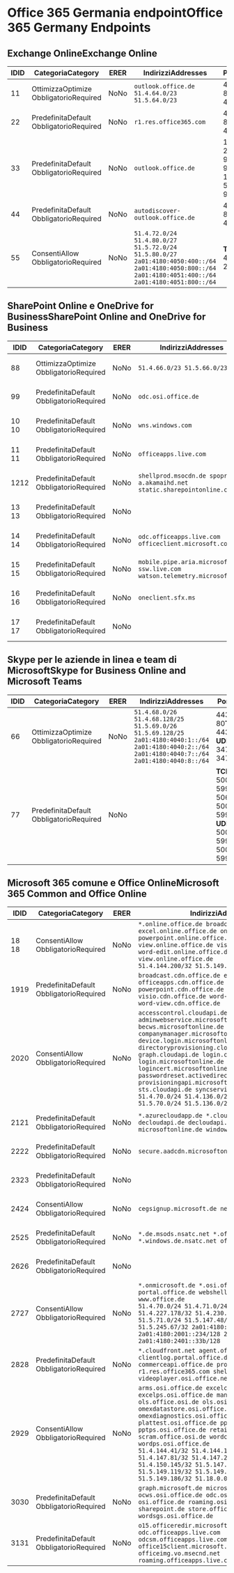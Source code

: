 <!--This file was automatically generated by a script, any manual changes will be overwritten.-->
<!--Please contact the Office 365 Endpoints team with any questions.-->
<!--Germany endpoints version 2018063000-->
<!--File generated 2018-07-20 14:25:17.7211-->

# <a name="office-365-germany-endpoints"></a><span data-ttu-id="a1d4b-101">Office 365 Germania endpoint</span><span class="sxs-lookup"><span data-stu-id="a1d4b-101">Office 365 Germany Endpoints</span></span>


## <a name="exchange-online"></a><span data-ttu-id="a1d4b-102">Exchange Online</span><span class="sxs-lookup"><span data-stu-id="a1d4b-102">Exchange Online</span></span>

<span data-ttu-id="a1d4b-103">ID</span><span class="sxs-lookup"><span data-stu-id="a1d4b-103">ID</span></span> | <span data-ttu-id="a1d4b-104">Categoria</span><span class="sxs-lookup"><span data-stu-id="a1d4b-104">Category</span></span>             | <span data-ttu-id="a1d4b-105">ER</span><span class="sxs-lookup"><span data-stu-id="a1d4b-105">ER</span></span> | <span data-ttu-id="a1d4b-106">Indirizzi</span><span class="sxs-lookup"><span data-stu-id="a1d4b-106">Addresses</span></span>                                                                                                                                             | <span data-ttu-id="a1d4b-107">Porte</span><span class="sxs-lookup"><span data-stu-id="a1d4b-107">Ports</span></span>                          
-- | -------------------- | -- | ----------------------------------------------------------------------------------------------------------------------------------------------------- | -------------------------------
<span data-ttu-id="a1d4b-108">1</span><span class="sxs-lookup"><span data-stu-id="a1d4b-108">1</span></span>  | <span data-ttu-id="a1d4b-109">Ottimizza</span><span class="sxs-lookup"><span data-stu-id="a1d4b-109">Optimize</span></span><BR><span data-ttu-id="a1d4b-110">Obbligatorio</span><span class="sxs-lookup"><span data-stu-id="a1d4b-110">Required</span></span> | <span data-ttu-id="a1d4b-111">No</span><span class="sxs-lookup"><span data-stu-id="a1d4b-111">No</span></span> | `outlook.office.de`<BR>`51.4.64.0/23 51.5.64.0/23`                                                                                                    | <span data-ttu-id="a1d4b-112">443 **TCP:** , 80</span><span class="sxs-lookup"><span data-stu-id="a1d4b-112">**TCP:** 443, 80</span></span>               
<span data-ttu-id="a1d4b-113">2</span><span class="sxs-lookup"><span data-stu-id="a1d4b-113">2</span></span>  | <span data-ttu-id="a1d4b-114">Predefinita</span><span class="sxs-lookup"><span data-stu-id="a1d4b-114">Default</span></span><BR><span data-ttu-id="a1d4b-115">Obbligatorio</span><span class="sxs-lookup"><span data-stu-id="a1d4b-115">Required</span></span>  | <span data-ttu-id="a1d4b-116">No</span><span class="sxs-lookup"><span data-stu-id="a1d4b-116">No</span></span> | `r1.res.office365.com`                                                                                                                                | <span data-ttu-id="a1d4b-117">443 **TCP:** , 80</span><span class="sxs-lookup"><span data-stu-id="a1d4b-117">**TCP:** 443, 80</span></span>               
<span data-ttu-id="a1d4b-118">3</span><span class="sxs-lookup"><span data-stu-id="a1d4b-118">3</span></span>  | <span data-ttu-id="a1d4b-119">Predefinita</span><span class="sxs-lookup"><span data-stu-id="a1d4b-119">Default</span></span><BR><span data-ttu-id="a1d4b-120">Obbligatorio</span><span class="sxs-lookup"><span data-stu-id="a1d4b-120">Required</span></span>  | <span data-ttu-id="a1d4b-121">No</span><span class="sxs-lookup"><span data-stu-id="a1d4b-121">No</span></span> | `outlook.office.de`                                                                                                                                   | <span data-ttu-id="a1d4b-122">143 **TCP:** , 25, 587, 993, 995</span><span class="sxs-lookup"><span data-stu-id="a1d4b-122">**TCP:** 143, 25, 587, 993, 995</span></span>
<span data-ttu-id="a1d4b-123">4</span><span class="sxs-lookup"><span data-stu-id="a1d4b-123">4</span></span>  | <span data-ttu-id="a1d4b-124">Predefinita</span><span class="sxs-lookup"><span data-stu-id="a1d4b-124">Default</span></span><BR><span data-ttu-id="a1d4b-125">Obbligatorio</span><span class="sxs-lookup"><span data-stu-id="a1d4b-125">Required</span></span>  | <span data-ttu-id="a1d4b-126">No</span><span class="sxs-lookup"><span data-stu-id="a1d4b-126">No</span></span> | `autodiscover-outlook.office.de`                                                                                                                      | <span data-ttu-id="a1d4b-127">443 **TCP:** , 80</span><span class="sxs-lookup"><span data-stu-id="a1d4b-127">**TCP:** 443, 80</span></span>               
<span data-ttu-id="a1d4b-128">5</span><span class="sxs-lookup"><span data-stu-id="a1d4b-128">5</span></span>  | <span data-ttu-id="a1d4b-129">Consenti</span><span class="sxs-lookup"><span data-stu-id="a1d4b-129">Allow</span></span><BR><span data-ttu-id="a1d4b-130">Obbligatorio</span><span class="sxs-lookup"><span data-stu-id="a1d4b-130">Required</span></span>    | <span data-ttu-id="a1d4b-131">No</span><span class="sxs-lookup"><span data-stu-id="a1d4b-131">No</span></span> | `51.4.72.0/24 51.4.80.0/27 51.5.72.0/24 51.5.80.0/27 2a01:4180:4050:400::/64 2a01:4180:4050:800::/64 2a01:4180:4051:400::/64 2a01:4180:4051:800::/64` | <span data-ttu-id="a1d4b-132">**TCP:** 25, 443</span><span class="sxs-lookup"><span data-stu-id="a1d4b-132">**TCP:** 25, 443</span></span>               

## <a name="sharepoint-online-and-onedrive-for-business"></a><span data-ttu-id="a1d4b-133">SharePoint Online e OneDrive for Business</span><span class="sxs-lookup"><span data-stu-id="a1d4b-133">SharePoint Online and OneDrive for Business</span></span>

<span data-ttu-id="a1d4b-134">ID</span><span class="sxs-lookup"><span data-stu-id="a1d4b-134">ID</span></span> | <span data-ttu-id="a1d4b-135">Categoria</span><span class="sxs-lookup"><span data-stu-id="a1d4b-135">Category</span></span>             | <span data-ttu-id="a1d4b-136">ER</span><span class="sxs-lookup"><span data-stu-id="a1d4b-136">ER</span></span> | <span data-ttu-id="a1d4b-137">Indirizzi</span><span class="sxs-lookup"><span data-stu-id="a1d4b-137">Addresses</span></span>                                                                    | <span data-ttu-id="a1d4b-138">Porte</span><span class="sxs-lookup"><span data-stu-id="a1d4b-138">Ports</span></span>           
-- | -------------------- | -- | ---------------------------------------------------------------------------- | ----------------
<span data-ttu-id="a1d4b-139">8</span><span class="sxs-lookup"><span data-stu-id="a1d4b-139">8</span></span>  | <span data-ttu-id="a1d4b-140">Ottimizza</span><span class="sxs-lookup"><span data-stu-id="a1d4b-140">Optimize</span></span><BR><span data-ttu-id="a1d4b-141">Obbligatorio</span><span class="sxs-lookup"><span data-stu-id="a1d4b-141">Required</span></span> | <span data-ttu-id="a1d4b-142">No</span><span class="sxs-lookup"><span data-stu-id="a1d4b-142">No</span></span> | `51.4.66.0/23 51.5.66.0/23`                                                  | <span data-ttu-id="a1d4b-143">443 **TCP:** , 80</span><span class="sxs-lookup"><span data-stu-id="a1d4b-143">**TCP:** 443, 80</span></span>
<span data-ttu-id="a1d4b-144">9</span><span class="sxs-lookup"><span data-stu-id="a1d4b-144">9</span></span>  | <span data-ttu-id="a1d4b-145">Predefinita</span><span class="sxs-lookup"><span data-stu-id="a1d4b-145">Default</span></span><BR><span data-ttu-id="a1d4b-146">Obbligatorio</span><span class="sxs-lookup"><span data-stu-id="a1d4b-146">Required</span></span>  | <span data-ttu-id="a1d4b-147">No</span><span class="sxs-lookup"><span data-stu-id="a1d4b-147">No</span></span> | `odc.osi.office.de`                                                          | <span data-ttu-id="a1d4b-148">443 **TCP:** , 80</span><span class="sxs-lookup"><span data-stu-id="a1d4b-148">**TCP:** 443, 80</span></span>
<span data-ttu-id="a1d4b-149">10 </span><span class="sxs-lookup"><span data-stu-id="a1d4b-149">10</span></span> | <span data-ttu-id="a1d4b-150">Predefinita</span><span class="sxs-lookup"><span data-stu-id="a1d4b-150">Default</span></span><BR><span data-ttu-id="a1d4b-151">Obbligatorio</span><span class="sxs-lookup"><span data-stu-id="a1d4b-151">Required</span></span>  | <span data-ttu-id="a1d4b-152">No</span><span class="sxs-lookup"><span data-stu-id="a1d4b-152">No</span></span> | `wns.windows.com`                                                            | <span data-ttu-id="a1d4b-153">443 **TCP:** , 80</span><span class="sxs-lookup"><span data-stu-id="a1d4b-153">**TCP:** 443, 80</span></span>
<span data-ttu-id="a1d4b-154">11 </span><span class="sxs-lookup"><span data-stu-id="a1d4b-154">11</span></span> | <span data-ttu-id="a1d4b-155">Predefinita</span><span class="sxs-lookup"><span data-stu-id="a1d4b-155">Default</span></span><BR><span data-ttu-id="a1d4b-156">Obbligatorio</span><span class="sxs-lookup"><span data-stu-id="a1d4b-156">Required</span></span>  | <span data-ttu-id="a1d4b-157">No</span><span class="sxs-lookup"><span data-stu-id="a1d4b-157">No</span></span> | `officeapps.live.com`                                                        | <span data-ttu-id="a1d4b-158">443 **TCP:** , 80</span><span class="sxs-lookup"><span data-stu-id="a1d4b-158">**TCP:** 443, 80</span></span>
<span data-ttu-id="a1d4b-159">12</span><span class="sxs-lookup"><span data-stu-id="a1d4b-159">12</span></span> | <span data-ttu-id="a1d4b-160">Predefinita</span><span class="sxs-lookup"><span data-stu-id="a1d4b-160">Default</span></span><BR><span data-ttu-id="a1d4b-161">Obbligatorio</span><span class="sxs-lookup"><span data-stu-id="a1d4b-161">Required</span></span>  | <span data-ttu-id="a1d4b-162">No</span><span class="sxs-lookup"><span data-stu-id="a1d4b-162">No</span></span> | `shellprod.msocdn.de spoprod-a.akamaihd.net static.sharepointonline.com`     | <span data-ttu-id="a1d4b-163">443 **TCP:** , 80</span><span class="sxs-lookup"><span data-stu-id="a1d4b-163">**TCP:** 443, 80</span></span>
<span data-ttu-id="a1d4b-164">13 </span><span class="sxs-lookup"><span data-stu-id="a1d4b-164">13</span></span> | <span data-ttu-id="a1d4b-165">Predefinita</span><span class="sxs-lookup"><span data-stu-id="a1d4b-165">Default</span></span><BR><span data-ttu-id="a1d4b-166">Obbligatorio</span><span class="sxs-lookup"><span data-stu-id="a1d4b-166">Required</span></span>  | <span data-ttu-id="a1d4b-167">No</span><span class="sxs-lookup"><span data-stu-id="a1d4b-167">No</span></span> |                                                                              | <span data-ttu-id="a1d4b-168">**TCP:** 443</span><span class="sxs-lookup"><span data-stu-id="a1d4b-168">**TCP:** 443</span></span>    
<span data-ttu-id="a1d4b-169">14 </span><span class="sxs-lookup"><span data-stu-id="a1d4b-169">14</span></span> | <span data-ttu-id="a1d4b-170">Predefinita</span><span class="sxs-lookup"><span data-stu-id="a1d4b-170">Default</span></span><BR><span data-ttu-id="a1d4b-171">Obbligatorio</span><span class="sxs-lookup"><span data-stu-id="a1d4b-171">Required</span></span>  | <span data-ttu-id="a1d4b-172">No</span><span class="sxs-lookup"><span data-stu-id="a1d4b-172">No</span></span> | `odc.officeapps.live.com officeclient.microsoft.com`                         | <span data-ttu-id="a1d4b-173">443 **TCP:** , 80</span><span class="sxs-lookup"><span data-stu-id="a1d4b-173">**TCP:** 443, 80</span></span>
<span data-ttu-id="a1d4b-174">15 </span><span class="sxs-lookup"><span data-stu-id="a1d4b-174">15</span></span> | <span data-ttu-id="a1d4b-175">Predefinita</span><span class="sxs-lookup"><span data-stu-id="a1d4b-175">Default</span></span><BR><span data-ttu-id="a1d4b-176">Obbligatorio</span><span class="sxs-lookup"><span data-stu-id="a1d4b-176">Required</span></span>  | <span data-ttu-id="a1d4b-177">No</span><span class="sxs-lookup"><span data-stu-id="a1d4b-177">No</span></span> | `mobile.pipe.aria.microsoft.com ssw.live.com watson.telemetry.microsoft.com` | <span data-ttu-id="a1d4b-178">443 **TCP:** , 80</span><span class="sxs-lookup"><span data-stu-id="a1d4b-178">**TCP:** 443, 80</span></span>
<span data-ttu-id="a1d4b-179">16 </span><span class="sxs-lookup"><span data-stu-id="a1d4b-179">16</span></span> | <span data-ttu-id="a1d4b-180">Predefinita</span><span class="sxs-lookup"><span data-stu-id="a1d4b-180">Default</span></span><BR><span data-ttu-id="a1d4b-181">Obbligatorio</span><span class="sxs-lookup"><span data-stu-id="a1d4b-181">Required</span></span>  | <span data-ttu-id="a1d4b-182">No</span><span class="sxs-lookup"><span data-stu-id="a1d4b-182">No</span></span> | `oneclient.sfx.ms`                                                           | <span data-ttu-id="a1d4b-183">443 **TCP:** , 80</span><span class="sxs-lookup"><span data-stu-id="a1d4b-183">**TCP:** 443, 80</span></span>
<span data-ttu-id="a1d4b-184">17 </span><span class="sxs-lookup"><span data-stu-id="a1d4b-184">17</span></span> | <span data-ttu-id="a1d4b-185">Predefinita</span><span class="sxs-lookup"><span data-stu-id="a1d4b-185">Default</span></span><BR><span data-ttu-id="a1d4b-186">Obbligatorio</span><span class="sxs-lookup"><span data-stu-id="a1d4b-186">Required</span></span>  | <span data-ttu-id="a1d4b-187">No</span><span class="sxs-lookup"><span data-stu-id="a1d4b-187">No</span></span> |                                                                              | <span data-ttu-id="a1d4b-188">443 **TCP:** , 80</span><span class="sxs-lookup"><span data-stu-id="a1d4b-188">**TCP:** 443, 80</span></span>

## <a name="skype-for-business-online-and-microsoft-teams"></a><span data-ttu-id="a1d4b-189">Skype per le aziende in linea e team di Microsoft</span><span class="sxs-lookup"><span data-stu-id="a1d4b-189">Skype for Business Online and Microsoft Teams</span></span>

<span data-ttu-id="a1d4b-190">ID</span><span class="sxs-lookup"><span data-stu-id="a1d4b-190">ID</span></span> | <span data-ttu-id="a1d4b-191">Categoria</span><span class="sxs-lookup"><span data-stu-id="a1d4b-191">Category</span></span>             | <span data-ttu-id="a1d4b-192">ER</span><span class="sxs-lookup"><span data-stu-id="a1d4b-192">ER</span></span> | <span data-ttu-id="a1d4b-193">Indirizzi</span><span class="sxs-lookup"><span data-stu-id="a1d4b-193">Addresses</span></span>                                                                                                                                         | <span data-ttu-id="a1d4b-194">Porte</span><span class="sxs-lookup"><span data-stu-id="a1d4b-194">Ports</span></span>                                             
-- | -------------------- | -- | ------------------------------------------------------------------------------------------------------------------------------------------------- | --------------------------------------------------
<span data-ttu-id="a1d4b-195">6</span><span class="sxs-lookup"><span data-stu-id="a1d4b-195">6</span></span>  | <span data-ttu-id="a1d4b-196">Ottimizza</span><span class="sxs-lookup"><span data-stu-id="a1d4b-196">Optimize</span></span><BR><span data-ttu-id="a1d4b-197">Obbligatorio</span><span class="sxs-lookup"><span data-stu-id="a1d4b-197">Required</span></span> | <span data-ttu-id="a1d4b-198">No</span><span class="sxs-lookup"><span data-stu-id="a1d4b-198">No</span></span> | `51.4.68.0/26 51.4.68.128/25 51.5.69.0/26 51.5.69.128/25 2a01:4180:4040:1::/64 2a01:4180:4040:2::/64 2a01:4180:4040:7::/64 2a01:4180:4040:8::/64` | <span data-ttu-id="a1d4b-199">443 **TCP:** , 80</span><span class="sxs-lookup"><span data-stu-id="a1d4b-199">**TCP:** 443, 80</span></span><BR><span data-ttu-id="a1d4b-200">**UDP:** 3478</span><span class="sxs-lookup"><span data-stu-id="a1d4b-200">**UDP:** 3478</span></span>                 
<span data-ttu-id="a1d4b-201">7</span><span class="sxs-lookup"><span data-stu-id="a1d4b-201">7</span></span>  | <span data-ttu-id="a1d4b-202">Predefinita</span><span class="sxs-lookup"><span data-stu-id="a1d4b-202">Default</span></span><BR><span data-ttu-id="a1d4b-203">Obbligatorio</span><span class="sxs-lookup"><span data-stu-id="a1d4b-203">Required</span></span>  | <span data-ttu-id="a1d4b-204">No</span><span class="sxs-lookup"><span data-stu-id="a1d4b-204">No</span></span> |                                                                                                                                                   | <span data-ttu-id="a1d4b-205">**TCP:** 5061, 50000 a 59999</span><span class="sxs-lookup"><span data-stu-id="a1d4b-205">**TCP:** 5061, 50000-59999</span></span><BR><span data-ttu-id="a1d4b-206">**UDP:** 50000 a 59999</span><span class="sxs-lookup"><span data-stu-id="a1d4b-206">**UDP:** 50000-59999</span></span>

## <a name="microsoft-365-common-and-office-online"></a><span data-ttu-id="a1d4b-207">Microsoft 365 comune e Office Online</span><span class="sxs-lookup"><span data-stu-id="a1d4b-207">Microsoft 365 Common and Office Online</span></span>

<span data-ttu-id="a1d4b-208">ID</span><span class="sxs-lookup"><span data-stu-id="a1d4b-208">ID</span></span> | <span data-ttu-id="a1d4b-209">Categoria</span><span class="sxs-lookup"><span data-stu-id="a1d4b-209">Category</span></span>            | <span data-ttu-id="a1d4b-210">ER</span><span class="sxs-lookup"><span data-stu-id="a1d4b-210">ER</span></span> | <span data-ttu-id="a1d4b-211">Indirizzi</span><span class="sxs-lookup"><span data-stu-id="a1d4b-211">Addresses</span></span>                                                                                                                                                                                                                                                                                                                                                                                                                                                                                                                                                             | <span data-ttu-id="a1d4b-212">Porte</span><span class="sxs-lookup"><span data-stu-id="a1d4b-212">Ports</span></span>           
-- | ------------------- | -- | --------------------------------------------------------------------------------------------------------------------------------------------------------------------------------------------------------------------------------------------------------------------------------------------------------------------------------------------------------------------------------------------------------------------------------------------------------------------------------------------------------------------------------------------------------------------- | ----------------
<span data-ttu-id="a1d4b-213">18 </span><span class="sxs-lookup"><span data-stu-id="a1d4b-213">18</span></span> | <span data-ttu-id="a1d4b-214">Consenti</span><span class="sxs-lookup"><span data-stu-id="a1d4b-214">Allow</span></span><BR><span data-ttu-id="a1d4b-215">Obbligatorio</span><span class="sxs-lookup"><span data-stu-id="a1d4b-215">Required</span></span>   | <span data-ttu-id="a1d4b-216">No</span><span class="sxs-lookup"><span data-stu-id="a1d4b-216">No</span></span> | `*.online.office.de broadcast.online.office.de excel.online.office.de onenote.online.office.de powerpoint.online.office.de view.online.office.de visio.online.office.de word-edit.online.office.de word-view.online.office.de`<BR>`51.4.144.200/32 51.5.149.3/32 51.18.16.0/23`                                                                                                                                                                                                                                                                                       | <span data-ttu-id="a1d4b-217">**TCP:** 443</span><span class="sxs-lookup"><span data-stu-id="a1d4b-217">**TCP:** 443</span></span>    
<span data-ttu-id="a1d4b-218">19</span><span class="sxs-lookup"><span data-stu-id="a1d4b-218">19</span></span> | <span data-ttu-id="a1d4b-219">Predefinita</span><span class="sxs-lookup"><span data-stu-id="a1d4b-219">Default</span></span><BR><span data-ttu-id="a1d4b-220">Obbligatorio</span><span class="sxs-lookup"><span data-stu-id="a1d4b-220">Required</span></span> | <span data-ttu-id="a1d4b-221">No</span><span class="sxs-lookup"><span data-stu-id="a1d4b-221">No</span></span> | `broadcast.cdn.office.de excel.cdn.office.de officeapps.cdn.office.de onenote.cdn.office.de powerpoint.cdn.office.de view.cdn.office.de visio.cdn.office.de word-edit.cdn.office.de word-view.cdn.office.de`                                                                                                                                                                                                                                                                                                                                                          | <span data-ttu-id="a1d4b-222">**TCP:** 443</span><span class="sxs-lookup"><span data-stu-id="a1d4b-222">**TCP:** 443</span></span>    
<span data-ttu-id="a1d4b-223">20</span><span class="sxs-lookup"><span data-stu-id="a1d4b-223">20</span></span> | <span data-ttu-id="a1d4b-224">Consenti</span><span class="sxs-lookup"><span data-stu-id="a1d4b-224">Allow</span></span><BR><span data-ttu-id="a1d4b-225">Obbligatorio</span><span class="sxs-lookup"><span data-stu-id="a1d4b-225">Required</span></span>   | <span data-ttu-id="a1d4b-226">No</span><span class="sxs-lookup"><span data-stu-id="a1d4b-226">No</span></span> | `accesscontrol.cloudapi.de adminwebservice.microsoftonline.de becws.microsoftonline.de companymanager.microsoftonline.de device.login.microsoftonline.de directoryprovisioning.cloudapi.de graph.cloudapi.de login.cloudapi.de login.microsoftonline.de logincert.microsoftonline.de pas.cloudapi.de passwordreset.activedirectory.microsoftazure.de provisioningapi.microsoftonline.de sts.cloudapi.de syncservice.microsoftonline.de`<BR>`51.4.70.0/24 51.4.136.0/24 51.4.144.0/24 51.5.70.0/24 51.5.136.0/24 51.5.144.0/24`                                        | <span data-ttu-id="a1d4b-227">443 **TCP:** , 80</span><span class="sxs-lookup"><span data-stu-id="a1d4b-227">**TCP:** 443, 80</span></span>
<span data-ttu-id="a1d4b-228">21</span><span class="sxs-lookup"><span data-stu-id="a1d4b-228">21</span></span> | <span data-ttu-id="a1d4b-229">Predefinita</span><span class="sxs-lookup"><span data-stu-id="a1d4b-229">Default</span></span><BR><span data-ttu-id="a1d4b-230">Obbligatorio</span><span class="sxs-lookup"><span data-stu-id="a1d4b-230">Required</span></span> | <span data-ttu-id="a1d4b-231">No</span><span class="sxs-lookup"><span data-stu-id="a1d4b-231">No</span></span> | `*.azurecloudapp.de *.cloudapi.de *.windows.de decloudapi.de decloudapi.net decloudapp.net microsoftonline.de windowsazure.de`                                                                                                                                                                                                                                                                                                                                                                                                                                        | <span data-ttu-id="a1d4b-232">443 **TCP:** , 80</span><span class="sxs-lookup"><span data-stu-id="a1d4b-232">**TCP:** 443, 80</span></span>
<span data-ttu-id="a1d4b-233">22</span><span class="sxs-lookup"><span data-stu-id="a1d4b-233">22</span></span> | <span data-ttu-id="a1d4b-234">Predefinita</span><span class="sxs-lookup"><span data-stu-id="a1d4b-234">Default</span></span><BR><span data-ttu-id="a1d4b-235">Obbligatorio</span><span class="sxs-lookup"><span data-stu-id="a1d4b-235">Required</span></span> | <span data-ttu-id="a1d4b-236">No</span><span class="sxs-lookup"><span data-stu-id="a1d4b-236">No</span></span> | `secure.aadcdn.microsoftonline-p.com`                                                                                                                                                                                                                                                                                                                                                                                                                                                                                                                                 | <span data-ttu-id="a1d4b-237">443 **TCP:** , 80</span><span class="sxs-lookup"><span data-stu-id="a1d4b-237">**TCP:** 443, 80</span></span>
<span data-ttu-id="a1d4b-238">23</span><span class="sxs-lookup"><span data-stu-id="a1d4b-238">23</span></span> | <span data-ttu-id="a1d4b-239">Predefinita</span><span class="sxs-lookup"><span data-stu-id="a1d4b-239">Default</span></span><BR><span data-ttu-id="a1d4b-240">Obbligatorio</span><span class="sxs-lookup"><span data-stu-id="a1d4b-240">Required</span></span> | <span data-ttu-id="a1d4b-241">No</span><span class="sxs-lookup"><span data-stu-id="a1d4b-241">No</span></span> |                                                                                                                                                                                                                                                                                                                                                                                                                                                                                                                                                                       | <span data-ttu-id="a1d4b-242">443 **TCP:** , 80</span><span class="sxs-lookup"><span data-stu-id="a1d4b-242">**TCP:** 443, 80</span></span>
<span data-ttu-id="a1d4b-243">24</span><span class="sxs-lookup"><span data-stu-id="a1d4b-243">24</span></span> | <span data-ttu-id="a1d4b-244">Consenti</span><span class="sxs-lookup"><span data-stu-id="a1d4b-244">Allow</span></span><BR><span data-ttu-id="a1d4b-245">Obbligatorio</span><span class="sxs-lookup"><span data-stu-id="a1d4b-245">Required</span></span>   | <span data-ttu-id="a1d4b-246">No</span><span class="sxs-lookup"><span data-stu-id="a1d4b-246">No</span></span> | `cegsignup.microsoft.de negsignup.microsoft.de`                                                                                                                                                                                                                                                                                                                                                                                                                                                                                                                       | <span data-ttu-id="a1d4b-247">443 **TCP:** , 80</span><span class="sxs-lookup"><span data-stu-id="a1d4b-247">**TCP:** 443, 80</span></span>
<span data-ttu-id="a1d4b-248">25</span><span class="sxs-lookup"><span data-stu-id="a1d4b-248">25</span></span> | <span data-ttu-id="a1d4b-249">Predefinita</span><span class="sxs-lookup"><span data-stu-id="a1d4b-249">Default</span></span><BR><span data-ttu-id="a1d4b-250">Obbligatorio</span><span class="sxs-lookup"><span data-stu-id="a1d4b-250">Required</span></span> | <span data-ttu-id="a1d4b-251">No</span><span class="sxs-lookup"><span data-stu-id="a1d4b-251">No</span></span> | `*.de.msods.nsatc.net *.office.de.akadns.net *.windows.de.nsatc.net officehome.msocdn.de`                                                                                                                                                                                                                                                                                                                                                                                                                                                                             | <span data-ttu-id="a1d4b-252">443 **TCP:** , 80</span><span class="sxs-lookup"><span data-stu-id="a1d4b-252">**TCP:** 443, 80</span></span>
<span data-ttu-id="a1d4b-253">26</span><span class="sxs-lookup"><span data-stu-id="a1d4b-253">26</span></span> | <span data-ttu-id="a1d4b-254">Predefinita</span><span class="sxs-lookup"><span data-stu-id="a1d4b-254">Default</span></span><BR><span data-ttu-id="a1d4b-255">Obbligatorio</span><span class="sxs-lookup"><span data-stu-id="a1d4b-255">Required</span></span> | <span data-ttu-id="a1d4b-256">No</span><span class="sxs-lookup"><span data-stu-id="a1d4b-256">No</span></span> |                                                                                                                                                                                                                                                                                                                                                                                                                                                                                                                                                                       | <span data-ttu-id="a1d4b-257">443 **TCP:** , 80</span><span class="sxs-lookup"><span data-stu-id="a1d4b-257">**TCP:** 443, 80</span></span>
<span data-ttu-id="a1d4b-258">27</span><span class="sxs-lookup"><span data-stu-id="a1d4b-258">27</span></span> | <span data-ttu-id="a1d4b-259">Consenti</span><span class="sxs-lookup"><span data-stu-id="a1d4b-259">Allow</span></span><BR><span data-ttu-id="a1d4b-260">Obbligatorio</span><span class="sxs-lookup"><span data-stu-id="a1d4b-260">Required</span></span>   | <span data-ttu-id="a1d4b-261">No</span><span class="sxs-lookup"><span data-stu-id="a1d4b-261">No</span></span> | `*.onmicrosoft.de *.osi.office.de office.de portal.office.de webshell.suite.office.de www.office.de`<BR>`51.4.70.0/24 51.4.71.0/24 51.4.226.115/32 51.4.227.178/32 51.4.230.178/32 51.5.70.0/24 51.5.71.0/24 51.5.147.48/32 51.5.242.163/32 51.5.245.67/32 2a01:4180:2001::92/128 2a01:4180:2001::234/128 2a01:4180:2401::11f/128 2a01:4180:2401::33b/128`                                                                                                                                                                                                            | <span data-ttu-id="a1d4b-262">443 **TCP:** , 80</span><span class="sxs-lookup"><span data-stu-id="a1d4b-262">**TCP:** 443, 80</span></span>
<span data-ttu-id="a1d4b-263">28</span><span class="sxs-lookup"><span data-stu-id="a1d4b-263">28</span></span> | <span data-ttu-id="a1d4b-264">Predefinita</span><span class="sxs-lookup"><span data-stu-id="a1d4b-264">Default</span></span><BR><span data-ttu-id="a1d4b-265">Obbligatorio</span><span class="sxs-lookup"><span data-stu-id="a1d4b-265">Required</span></span> | <span data-ttu-id="a1d4b-266">No</span><span class="sxs-lookup"><span data-stu-id="a1d4b-266">No</span></span> | `*.cloudfront.net agent.office.de clientlog.portal.office.de commerceapi.office.de prod.msocdn.de r1.res.office365.com shellprod.msocdn.de videoplayer.osi.office.net`                                                                                                                                                                                                                                                                                                                                                                                                | <span data-ttu-id="a1d4b-267">443 **TCP:** , 80</span><span class="sxs-lookup"><span data-stu-id="a1d4b-267">**TCP:** 443, 80</span></span>
<span data-ttu-id="a1d4b-268">29</span><span class="sxs-lookup"><span data-stu-id="a1d4b-268">29</span></span> | <span data-ttu-id="a1d4b-269">Consenti</span><span class="sxs-lookup"><span data-stu-id="a1d4b-269">Allow</span></span><BR><span data-ttu-id="a1d4b-270">Obbligatorio</span><span class="sxs-lookup"><span data-stu-id="a1d4b-270">Required</span></span>   | <span data-ttu-id="a1d4b-271">No</span><span class="sxs-lookup"><span data-stu-id="a1d4b-271">No</span></span> | `arms.osi.office.de excelcs.osi.office.de excelps.osi.office.de manage.osi.office.de ols.office.osi.de ols.osi.office.de omexdatastore.osi.office.de omexdiagnostics.osi.office.de plattest.osi.office.de pptcs.osi.office.de pptps.osi.office.de retailer.osi.office.de scram.office.osi.de wordcs.osi.office.de wordps.osi.office.de`<BR>`51.4.144.41/32 51.4.144.174/32 51.4.145.38/32 51.4.147.81/32 51.4.147.233/32 51.4.148.12/32 51.4.150.145/32 51.5.147.242/32 51.5.149.100/32 51.5.149.119/32 51.5.149.123/32 51.5.149.180/32 51.5.149.186/32 51.18.0.0/21` | <span data-ttu-id="a1d4b-272">443 **TCP:** , 80</span><span class="sxs-lookup"><span data-stu-id="a1d4b-272">**TCP:** 443, 80</span></span>
<span data-ttu-id="a1d4b-273">30</span><span class="sxs-lookup"><span data-stu-id="a1d4b-273">30</span></span> | <span data-ttu-id="a1d4b-274">Predefinita</span><span class="sxs-lookup"><span data-stu-id="a1d4b-274">Default</span></span><BR><span data-ttu-id="a1d4b-275">Obbligatorio</span><span class="sxs-lookup"><span data-stu-id="a1d4b-275">Required</span></span> | <span data-ttu-id="a1d4b-276">No</span><span class="sxs-lookup"><span data-stu-id="a1d4b-276">No</span></span> | `graph.microsoft.de microsoftonline.de ocws.osi.office.de odc.osi.office.de osi.office.de roaming.osi.office.de sharepoint.de store.office.de wordsgs.osi.office.de`                                                                                                                                                                                                                                                                                                                                                                                                  | <span data-ttu-id="a1d4b-277">443 **TCP:** , 80</span><span class="sxs-lookup"><span data-stu-id="a1d4b-277">**TCP:** 443, 80</span></span>
<span data-ttu-id="a1d4b-278">31</span><span class="sxs-lookup"><span data-stu-id="a1d4b-278">31</span></span> | <span data-ttu-id="a1d4b-279">Predefinita</span><span class="sxs-lookup"><span data-stu-id="a1d4b-279">Default</span></span><BR><span data-ttu-id="a1d4b-280">Obbligatorio</span><span class="sxs-lookup"><span data-stu-id="a1d4b-280">Required</span></span> | <span data-ttu-id="a1d4b-281">No</span><span class="sxs-lookup"><span data-stu-id="a1d4b-281">No</span></span> | `o15.officeredir.microsoft.com odc.officeapps.live.com odcsm.officeapps.live.com office.microsoft.com office15client.microsoft.com officeimg.vo.msecnd.net roaming.officeapps.live.com`                                                                                                                                                                                                                                                                                                                                                                               | <span data-ttu-id="a1d4b-282">443 **TCP:** , 80</span><span class="sxs-lookup"><span data-stu-id="a1d4b-282">**TCP:** 443, 80</span></span>
